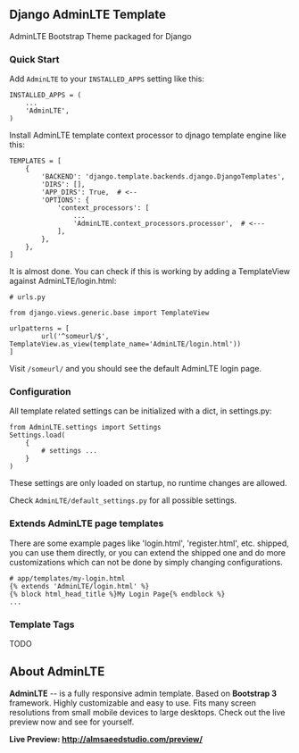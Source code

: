 ## Django AdminLTE Template

AdminLTE Bootstrap Theme packaged for Django

### Quick Start

Add ``AdminLTE`` to your ``INSTALLED_APPS`` setting like this:

```
INSTALLED_APPS = (
    ...
    'AdminLTE',
)
```

Install AdminLTE template context processor to djnago template engine like this:

```
TEMPLATES = [
    {
        'BACKEND': 'django.template.backends.django.DjangoTemplates',
        'DIRS': [],
        'APP_DIRS': True,  # <--
        'OPTIONS': {
            'context_processors': [
                ...
                'AdminLTE.context_processors.processor',  # <---
            ],
        },
    },
]
```

It is almost done. You can check if this is working by adding a TemplateView against AdminLTE/login.html:

```
# urls.py

from django.views.generic.base import TemplateView

urlpatterns = [
        url('^someurl/$', TemplateView.as_view(template_name='AdminLTE/login.html'))
]
```

Visit ``/someurl/`` and you should see the default AdminLTE login page.

### Configuration

All template related settings can be initialized with a dict, in settings.py:

```
from AdminLTE.settings import Settings
Settings.load(
    {
        # settings ...
    }
)
```

These settings are only loaded on startup, no runtime changes are allowed.

Check ``AdminLTE/default_settings.py`` for all possible settings.

### Extends AdminLTE page templates

There are some example pages like 'login.html', 'register.html', etc. shipped,
you can use them directly, or you can extend the shipped one and do more customizations
which can not be done by simply changing configurations.

```
# app/templates/my-login.html
{% extends 'AdminLTE/login.html' %}
{% block html_head_title %}My Login Page{% endblock %}
...
```

### Template Tags

TODO

## About AdminLTE

**AdminLTE** -- is a fully responsive admin template. Based on **Bootstrap 3** framework. Highly customizable and easy to use. Fits many screen resolutions from small mobile devices to large desktops. Check out the live preview now and see for yourself.

**Live Preview: http://almsaeedstudio.com/preview/**
